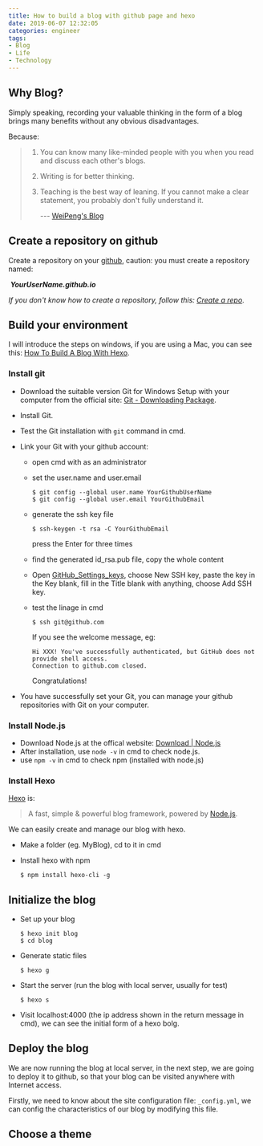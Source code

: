 ```yaml
---
title: How to build a blog with github page and hexo
date: 2019-06-07 12:32:05
categories: engineer
tags: 
- Blog
- Life
- Technology
---
```


## Why Blog?

Simply speaking, recording your valuable thinking in the form of a blog brings many benefits without any obvious disadvantages.  

Because: 

> 1. You can know many like-minded people with you when you read and discuss each other's blogs.
>
> 2. Writing is for better thinking.
>
> 3. Teaching is the best way of leaning. If you cannot make a clear statement, you probably don't fully understand it.
>
>    --- [WeiPeng's Blog](<http://mindhacks.cn/2009/02/15/why-you-should-start-blogging-now/>)

## Create a repository on github

Create a repository on your [github](<https://github.com/>), caution: you must create a repository named:    

​			***YourUserName.github.io***

*If you don't know how to create a repository, follow this: [Create a repo](https://help.github.com/en/articles/create-a-repo)*.

## Build your environment

I will introduce the steps on windows, if you are using a Mac, you can see this: [How To Build A Blog With Hexo](<https://commitlogs.com/2016/09/03/how-to-build-blog-with-hexo/>).

### Install git

* Download the suitable version Git for Windows Setup with your computer from the official site: [Git - Downloading Package](<https://git-scm.com/download/win>).

* Install Git.

* Test the Git installation with `git` command in cmd.

* Link your Git with your github account:

  * open cmd with as an administrator

  * set the user.name and user.email

    ```
    $ git config --global user.name YourGithubUserName
    $ git config --global user.email YourGithubEmail
    ```

  * generate the ssh key file

    ```
    $ ssh-keygen -t rsa -C YourGithubEmail
    ```

    press the Enter for three times

  * find the generated id_rsa.pub file, copy the whole content

  * Open [GitHub_Settings_keys](https://github.com/settings/keys), choose New SSH key, paste the key in the Key blank, fill in the Title blank with anything, choose Add SSH key.

  * test the linage in cmd

    ```
    $ ssh git@github.com
    ```

    If you see the welcome message, eg:

    ```
    Hi XXX! You've successfully authenticated, but GitHub does not provide shell access.
    Connection to github.com closed.
    ```

    Congratulations!

* You have successfully set your Git, you can manage your github repositories with Git on your computer.

### Install Node.js

* Download Node.js at the offical website: [Download | Node.js](<https://nodejs.org/en/download/>)
* After installation, use `node -v` in cmd to check node.js.
* use `npm -v` in cmd to check npm (installed with node.js)

### Install Hexo

[Hexo](<https://github.com/hexojs/hexo>) is:

> A fast, simple & powerful blog framework, powered by [Node.js](https://nodejs.org/). 

We can easily  create and manage our blog with hexo.

* Make a folder (eg. MyBlog), cd to it in cmd

* Install hexo with npm

  ```
  $ npm install hexo-cli -g
  ```

## Initialize the blog

- Set up your blog

  ```
  $ hexo init blog
  $ cd blog
  ```

- Generate static files

  ```
  $ hexo g
  ```

- Start the server (run the blog with local server, usually for test)

  ```
  $ hexo s
  ```

- Visit localhost:4000 (the ip address shown in the return message in cmd), we can see the initial form of a hexo bolg.

## Deploy the blog

We are now running the blog at local server, in the next step, we are going to deploy it to github, so that your blog can be visited anywhere with Internet access.

Firstly, we need to know about the site configuration file: `_config.yml`, we can config the characteristics of our blog by modifying this file.

## Choose a theme

